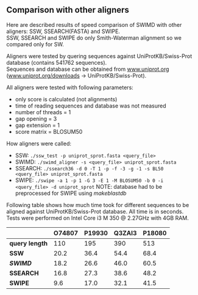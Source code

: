 ## Comparison with other aligners

Here are described results of speed comparison of SWIMD with other aligners: SSW, SSEARCH(FASTA) and SWIPE.  
SSW, SSEARCH and SWIPE do only Smith-Waterman alignment so we compared only for SW.

Aligners were tested by quering sequences against UniProtKB/Swiss-Prot database (contains 541762 sequences).  
Sequences and database can be obtained from www.uniprot.org (www.uniprot.org/downloads -> UniProtKB/Swiss-Prot).

All aligners were tested with following parameters:
* only score is calculated (not alignments)
* time of reading sequences and database was not measured
* number of threads = 1
* gap opening = 3
* gap extension = 1
* score matrix = BLOSUM50

How aligners were called:
* SSW: `./ssw_test -p uniprot_sprot.fasta <query_file>`
* SWIMD: `./swimd_aligner -s <query_file> uniprot_sprot.fasta`
* SSEARCH: `./ssearch36 -d 0 -T 1 -p -f -3 -g -1 -s BL50 <query_file> uniprot_sprot.fasta`
* SWIPE: `./swipe -a 1 -p 1 -G 3 -E 1 -M BLOSUM50 -b 0 -i <query_file> -d uniprot_sprot` NOTE: database had to be preprocessed for SWIPE using _makeblastdb_

Following table shows how much time took for different sequences to be aligned against UniProtKB/Swiss-Prot database.
All time is in seconds. Tests were performed on Intel Core i3 M 350 @ 2.27GHz with 4GB RAM.

|                  | O74807 | P19930 | Q3ZAI3 | P18080 |
|------------------|--------|--------|--------|--------|
| **query length** |   110  |   195  |   390  |   513  |
| **SSW**          |  20.2  |  36.4  |  54.4  |  68.4  |
| **_SWIMD_**      |  18.2  |  26.6  |  46.0  |  60.5  |
| **SSEARCH**      |  16.8  |  27.3  |  38.6  |  48.2  |
| **SWIPE**        |   9.6  |  17.0  |  32.1  |  41.5  |
